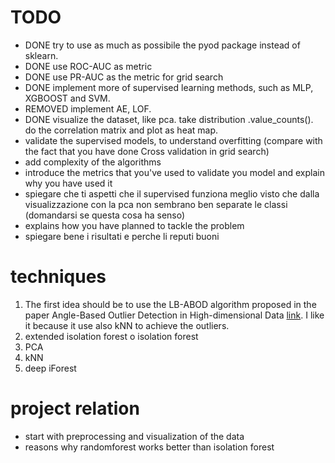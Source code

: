 # TODO
- DONE try to use as much as possibile the pyod package instead of sklearn. 
- DONE use ROC-AUC as metric 
- DONE use PR-AUC as the metric for grid search
- DONE implement more of supervised learning methods, such as MLP, XGBOOST and SVM.
- REMOVED implement AE, LOF.
- DONE visualize the dataset, like pca. take distribution .value_counts(). do the correlation matrix and plot as heat map.
- validate the supervised models, to understand overfitting (compare with the fact that you have done Cross validation in grid search)
- add complexity of the algorithms
- introduce the metrics that you've used to validate you model and explain why you have used it
- spiegare che ti aspetti che il supervised funziona meglio visto che dalla visualizzazione con la pca non sembrano ben separate le classi (domandarsi se questa cosa ha senso)
- explains how you have planned to tackle the problem
- spiegare bene i risultati e perche li reputi buoni



# techniques
1. The first idea should be to use the LB-ABOD algorithm proposed in the paper Angle-Based Outlier Detection in High-dimensional Data [link](https://www.dbs.ifi.lmu.de/~zimek/publications/KDD2008/KDD08-ABOD.pdf). I like it because it use also kNN to achieve the outliers.
2. extended isolation forest o isolation forest 
3. PCA
4. kNN
5. deep iForest

# project relation
- start with preprocessing and visualization of the data
- reasons why randomforest works better than isolation forest
